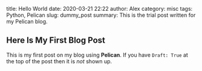 title: Hello World
date: 2020-03-21 22:22
author: Alex
category: misc
tags: Python, Pelican
slug: dummy_post
summary: This is the trial post written for my Pelican blog.

## Here Is My First Blog Post

This is my first post on my blog using **Pelican**.
If you have `Draft: True` at the top of the post then it is *not* shown up. 